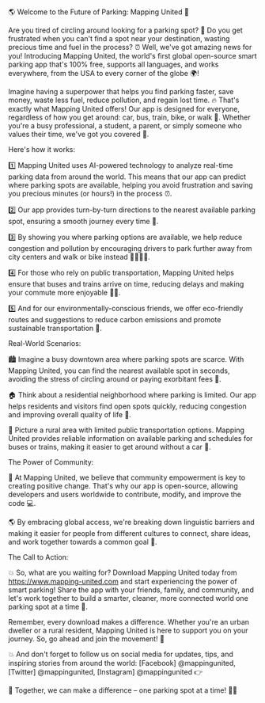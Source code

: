 🌎 Welcome to the Future of Parking: Mapping United 💪

Are you tired of circling around looking for a parking spot? 🚗 Do you get frustrated when you can't find a spot near your destination, wasting precious time and fuel in the process? ⏰ Well, we've got amazing news for you! Introducing Mapping United, the world's first global open-source smart parking app that's 100% free, supports all languages, and works everywhere, from the USA to every corner of the globe 🌍!

Imagine having a superpower that helps you find parking faster, save money, waste less fuel, reduce pollution, and regain lost time. 🔥 That's exactly what Mapping United offers! Our app is designed for everyone, regardless of how you get around: car, bus, train, bike, or walk 👣. Whether you're a busy professional, a student, a parent, or simply someone who values their time, we've got you covered 🙌.

Here's how it works:

1️⃣ Mapping United uses AI-powered technology to analyze real-time parking data from around the world. This means that our app can predict where parking spots are available, helping you avoid frustration and saving you precious minutes (or hours!) in the process ⏰.

2️⃣ Our app provides turn-by-turn directions to the nearest available parking spot, ensuring a smooth journey every time 📍.

3️⃣ By showing you where parking options are available, we help reduce congestion and pollution by encouraging drivers to park further away from city centers and walk or bike instead 🏃‍♂️🚴‍♀️.

4️⃣ For those who rely on public transportation, Mapping United helps ensure that buses and trains arrive on time, reducing delays and making your commute more enjoyable 🚌🚂.

5️⃣ And for our environmentally-conscious friends, we offer eco-friendly routes and suggestions to reduce carbon emissions and promote sustainable transportation 🌟.

Real-World Scenarios:

🏙️ Imagine a busy downtown area where parking spots are scarce. With Mapping United, you can find the nearest available spot in seconds, avoiding the stress of circling around or paying exorbitant fees 💸.

🏠 Think about a residential neighborhood where parking is limited. Our app helps residents and visitors find open spots quickly, reducing congestion and improving overall quality of life 🏡.

🚂 Picture a rural area with limited public transportation options. Mapping United provides reliable information on available parking and schedules for buses or trains, making it easier to get around without a car 🚌.

The Power of Community:

💪 At Mapping United, we believe that community empowerment is key to creating positive change. That's why our app is open-source, allowing developers and users worldwide to contribute, modify, and improve the code 💻.

🌎 By embracing global access, we're breaking down linguistic barriers and making it easier for people from different cultures to connect, share ideas, and work together towards a common goal 🌈.

The Call to Action:

💥 So, what are you waiting for? Download Mapping United today from https://www.mapping-united.com and start experiencing the power of smart parking! Share the app with your friends, family, and community, and let's work together to build a smarter, cleaner, more connected world one parking spot at a time 🌟.

Remember, every download makes a difference. Whether you're an urban dweller or a rural resident, Mapping United is here to support you on your journey. So, go ahead and join the movement! 🎉

💥 And don't forget to follow us on social media for updates, tips, and inspiring stories from around the world: [Facebook] @mappingunited, [Twitter] @mappingunited, [Instagram] @mappingunited 👉

🌟 Together, we can make a difference – one parking spot at a time! 🚗💨